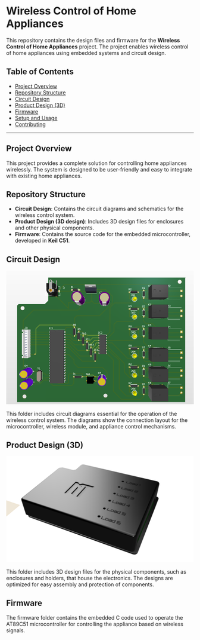 # Wireless Control of Home Appliances

This repository contains the design files and firmware for the **Wireless Control of Home Appliances** project. The project enables wireless control of home appliances using embedded systems and circuit design.

## Table of Contents
- [Project Overview](#project-overview)
- [Repository Structure](#repository-structure)
- [Circuit Design](#circuit-design)
- [Product Design (3D)](#product-design-3d)
- [Firmware](#firmware)
- [Setup and Usage](#setup-and-usage)
- [Contributing](#contributing)

---

## Project Overview

This project provides a complete solution for controlling home appliances wirelessly. The system is designed to be user-friendly and easy to integrate with existing home appliances.

## Repository Structure

- **Circuit Design**: Contains the circuit diagrams and schematics for the wireless control system.
- **Product Design (3D design)**: Includes 3D design files for enclosures and other physical components.
- **Firmware**: Contains the source code for the embedded microcontroller, developed in **Keil C51**.

## Circuit Design

![Circuit Diagram](Circuit%20Design/PCB_Project/WCHA_V2_PCB.png)

This folder includes circuit diagrams essential for the operation of the wireless control system. The diagrams show the connection layout for the microcontroller, wireless module, and appliance control mechanisms.

## Product Design (3D)

![3D Enclosure](Product%20Design/WCHA_V2_v1.png)

This folder includes 3D design files for the physical components, such as enclosures and holders, that house the electronics. The designs are optimized for easy assembly and protection of components.

## Firmware

The firmware folder contains the embedded C code used to operate the AT89C51 microcontroller for controlling the appliance based on wireless signals.

